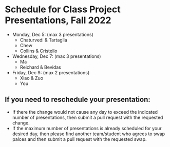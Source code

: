 # Schedule for Class Project Presentations, Fall 2022

- Monday, Dec 5:  (max 3 presentations)
  - Chaturvedi & Tartaglia
  - Chew
  - Collins & Cristello
- Wednesday, Dec 7:  (max 3 presentations)
  - Ma
  - Reichard & Bevidas
- Friday, Dec 9:  (max 2 presentations)
  - Xiao & Zuo
  - You

## If you need to reschedule your presentation:
- If there the change would not cause any day to exceed the indicated number of presentations, then submit a pull request with the requested change.
- If the maximum number of presentations is already scheduled for your desired day, then please find another team/student who agrees to swap palces and then submit a pull request with the requested swap.
